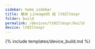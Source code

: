 ```yaml
---
sidebar: home_sidebar
title: 编译 LineageOS 给 lt02ltespr
folder: build
permalink: /devices/lt02ltespr/build
device: lt02ltespr
---
```

{% include templates/device_build.md %}
